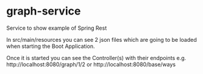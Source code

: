 # graph-service
Service to show example of Spring Rest

In src/main/resources you can see 2 json files which are going to be loaded when starting the Boot Application. 

Once it is started you can see the Controller(s) with their endpoints
e.g. http://localhost:8080/graph/1/2
or http://localhost:8080/base/ways

